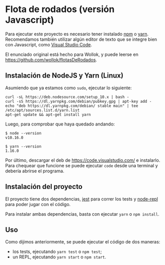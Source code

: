 # Flota de rodados (versión Javascript)

Para ejecutar este proyecto es necesario tener instalado [npm](https://www.npmjs.com/) o [yarn](https://yarnpkg.com). Recomendamos también utilizar algún editor de texto que se integre bien con Javascript, como [Visual Studio Code](https://code.visualstudio.com/).

El enunciado original está hecho para Wollok, y puede leerse en https://github.com/wollok/flotasDeRodados.

## Instalación de NodeJS y Yarn (Linux)

Asumiendo que ya estamos como `sudo`, ejecutar lo siguiente:

```
curl -sL https://deb.nodesource.com/setup_10.x | bash -
curl -sS https://dl.yarnpkg.com/debian/pubkey.gpg | apt-key add -
echo "deb https://dl.yarnpkg.com/debian/ stable main" | tee /etc/apt/sources.list.d/yarn.list
apt-get update && apt-get install yarn
```

Luego, para comprobar que haya quedado andando:

```
$ node --version
v10.16.0

$ yarn --version
1.16.0
```

Por último, descargar el deb de https://code.visualstudio.com/ e instalarlo. Para chequear que funcione se puede ejecutar `code` desde una terminal y debería abrirse el programa.

## Instalación del proyecto

El proyecto tiene dos dependencias, [jest](https://jestjs.io/) para correr los tests y [node-repl](https://github.com/maxogden/node-repl) para poder jugar con el código.

Para instalar ambas dependencias, basta con ejecutar `yarn` o `npm install`.

## Uso

Como dijimos anteriormente, se puede ejecutar el código de dos maneras:

* los tests, ejecutando `yarn test` o `npm test`;
* un REPL, ejecutando `yarn start` o `npm start`.

